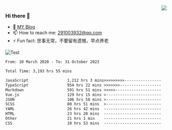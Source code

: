 <img align='right' src='https://github-readme-stats.vercel.app/api?username=niaogege&show_icons=true&theme=radical'/>

### Hi there 👋

- 🌱 [MY Blog](https://bythewayer.com/)
- 📫 How to reach me: 291003932@qq.com
- ⚡ Fun fact:  世事无常，不要留有遗憾，早点养老

![Test](https://github-readme-stats.vercel.app/api/top-langs/?username=niaogege&layout=compact)

<!--START_SECTION:waka-->

```txt
From: 10 March 2020 - To: 31 October 2023

Total Time: 3,193 hrs 55 mins

JavaScript                 1,212 hrs 3 mins>>>>>>>>>----------------   37.95 %
TypeScript                 954 hrs 22 mins >>>>>>>------------------   29.88 %
Markdown                   591 hrs 51 mins >>>>>--------------------   18.53 %
Vue.js                     129 hrs 15 mins >------------------------   04.05 %
JSON                       106 hrs 58 mins >------------------------   03.35 %
SCSS                       80 hrs 51 mins  >------------------------   02.53 %
YAML                       26 hrs 42 mins  -------------------------   00.84 %
HTML                       23 hrs 20 mins  -------------------------   00.73 %
Other                      21 hrs 1 min    -------------------------   00.66 %
CSS                        10 hrs 53 mins  -------------------------   00.34 %
```

<!--END_SECTION:waka-->
